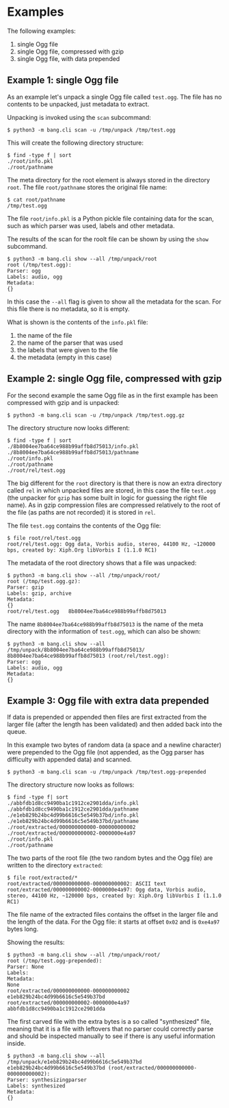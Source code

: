 # Examples

The following examples:

1. single Ogg file
2. single Ogg file, compressed with gzip
3. single Ogg file, with data prepended

## Example 1: single Ogg file

As an example let's unpack a single Ogg file called `test.ogg`. The file has
no contents to be unpacked, just metadata to extract.

Unpacking is invoked using the `scan` subcommand:

```
$ python3 -m bang.cli scan -u /tmp/unpack /tmp/test.ogg
```

This will create the following directory structure:

```
$ find -type f | sort
./root/info.pkl
./root/pathname
```

The meta directory for the root element is always stored in the directory
`root`. The file `root/pathname` stores the original file name:

```
$ cat root/pathname
/tmp/test.ogg
```

The file `root/info.pkl` is a Python pickle file containing data for the scan,
such as which parser was used, labels and other metadata.

The results of the scan for the roolt file can be shown by using the `show`
subcommand.

```
$ python3 -m bang.cli show --all /tmp/unpack/root
root (/tmp/test.ogg):
Parser: ogg
Labels: audio, ogg
Metadata:
{}
```

In this case the `--all` flag is given to show all the metadata for the scan.
For this file there is no metadata, so it is empty.

What is shown is the contents of the `info.pkl` file:

1. the name of the file
2. the name of the parser that was used
3. the labels that were given to the file
4. the metadata (empty in this case)

## Example 2: single Ogg file, compressed with gzip

For the second example the same Ogg file as in the first example has been
compressed with gzip and is unpacked:

```
$ python3 -m bang.cli scan -u /tmp/unpack /tmp/test.ogg.gz
```

The directory structure now looks different:

```
$ find -type f | sort
./8b8004ee7ba64ce988b99affb8d75013/info.pkl
./8b8004ee7ba64ce988b99affb8d75013/pathname
./root/info.pkl
./root/pathname
./root/rel/test.ogg
```

The big different for the `root` directory is that there is now an extra
directory called `rel` in which unpacked files are stored, in this case the
file `test.ogg` (the unpacker for `gzip` has some built in logic for guessing
the right file name). As in gzip compression files are compressed relatively
to the root of the file (as paths are not recorded) it is stored in `rel`.

The file `test.ogg` contains the contents of the Ogg file:

```
$ file root/rel/test.ogg
root/rel/test.ogg: Ogg data, Vorbis audio, stereo, 44100 Hz, ~120000 bps, created by: Xiph.Org libVorbis I (1.1.0 RC1)
```

The metadata of the root directory shows that a file was unpacked:

```
$ python3 -m bang.cli show --all /tmp/unpack/root/
root (/tmp/test.ogg.gz):
Parser: gzip
Labels: gzip, archive
Metadata:
{}
root/rel/test.ogg	8b8004ee7ba64ce988b99affb8d75013
```

The name `8b8004ee7ba64ce988b99affb8d75013` is the name of the meta directory
with the information of `test.ogg`, which can also be shown:

```
$ python3 -m bang.cli show --all /tmp/unpack/8b8004ee7ba64ce988b99affb8d75013/
8b8004ee7ba64ce988b99affb8d75013 (root/rel/test.ogg):
Parser: ogg
Labels: audio, ogg
Metadata:
{}
```

## Example 3: Ogg file with extra data prepended

If data is prepended or appended then files are first extracted from the
larger file (after the length has been validated) and then added back
into the queue.

In this example two bytes of random data (a space and a newline character) were
prepended to the Ogg file (not appended, as the Ogg parser has difficulty with
appended data) and scanned.

```
$ python3 -m bang.cli scan -u /tmp/unpack /tmp/test.ogg-prepended
```

The directory structure now looks as follows:

```
$ find -type f| sort
./abbfdb1d8cc9490ba1c1912ce2901dda/info.pkl
./abbfdb1d8cc9490ba1c1912ce2901dda/pathname
./e1eb829b24bc4d99b6616c5e549b37bd/info.pkl
./e1eb829b24bc4d99b6616c5e549b37bd/pathname
./root/extracted/000000000000-000000000002
./root/extracted/000000000002-0000000e4a97
./root/info.pkl
./root/pathname
```

The two parts of the root file (the two random bytes and the Ogg file) are
written to the directory `extracted`:

```
$ file root/extracted/*
root/extracted/000000000000-000000000002: ASCII text
root/extracted/000000000002-0000000e4a97: Ogg data, Vorbis audio, stereo, 44100 Hz, ~120000 bps, created by: Xiph.Org libVorbis I (1.1.0 RC1)
```

The file name of the extracted files contains the offset in the larger file
and the length of the data. For the Ogg file: it starts at offset `0x02` and
is `0xe4a97` bytes long.

Showing the results:

```
$ python3 -m bang.cli show --all /tmp/unpack/root/
root (/tmp/test.ogg-prepended):
Parser: None
Labels: 
Metadata:
None
root/extracted/000000000000-000000000002	e1eb829b24bc4d99b6616c5e549b37bd
root/extracted/000000000002-0000000e4a97	abbfdb1d8cc9490ba1c1912ce2901dda
```

The first carved file with the extra bytes is a so called "synthesized" file,
meaning that it is a file with leftovers that no parser could correctly parse
and should be inspected manually to see if there is any useful information
inside.

```
$ python3 -m bang.cli show --all /tmp/unpack/e1eb829b24bc4d99b6616c5e549b37bd
e1eb829b24bc4d99b6616c5e549b37bd (root/extracted/000000000000-000000000002):
Parser: synthesizingparser
Labels: synthesized
Metadata:
{}
```
